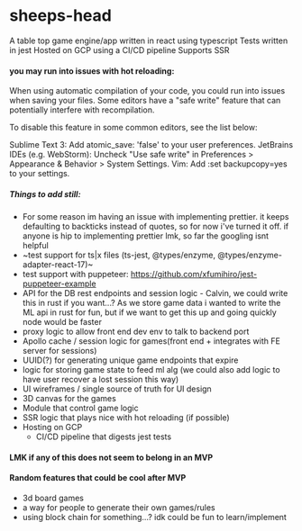 # sheeps-head

A table top game engine/app written in react using typescript
Tests written in jest
Hosted on GCP using a CI/CD pipeline
Supports SSR

#### you may run into issues with hot reloading: 
When using automatic compilation of your code, you could run into issues when saving your files. Some editors have a "safe write" feature that can potentially interfere with recompilation.

To disable this feature in some common editors, see the list below:

Sublime Text 3: Add atomic_save: 'false' to your user preferences.
JetBrains IDEs (e.g. WebStorm): Uncheck "Use safe write" in Preferences > Appearance & Behavior > System Settings.
Vim: Add :set backupcopy=yes to your settings.

##### Things to add still:
  - For some reason im having an issue with implementing prettier. it keeps defaulting to backticks instead of quotes, so for now i've turned it off. if anyone is hip to implementing prettier lmk, so far the googling isnt helpful
  - ~test support for ts|x files (ts-jest, @types/enzyme, @types/enzyme-adapter-react-17)~ 
  - test support with puppeteer: https://github.com/xfumihiro/jest-puppeteer-example
  - API for the DB rest endpoints and session logic - Calvin, we could write this in rust if you want...? As we store game data i wanted to write the ML api in rust for fun, but if we want to get this up and going quickly node would be faster
  - proxy logic to allow front end dev env to talk to backend port
  - Apollo cache / session logic for games(front end + integrates with FE server for sessions)
  - UUID(?) for generating unique game endpoints that expire 
  - logic for storing game state to feed ml alg (we could also add logic to have user recover a lost session this way) 
  - UI wireframes / single source of truth for UI design
  - 3D canvas for the games
  - Module that control game logic
  - SSR logic that plays nice with hot reloading (if possible)
  - Hosting on GCP
    - CI/CD pipeline that digests jest tests 

#### LMK if any of this does not seem to belong in an MVP

#### Random features that could be cool after MVP
  - 3d board games
  - a way for people to generate their own games/rules 
  - using block chain for something...? idk could be fun to learn/implement 
